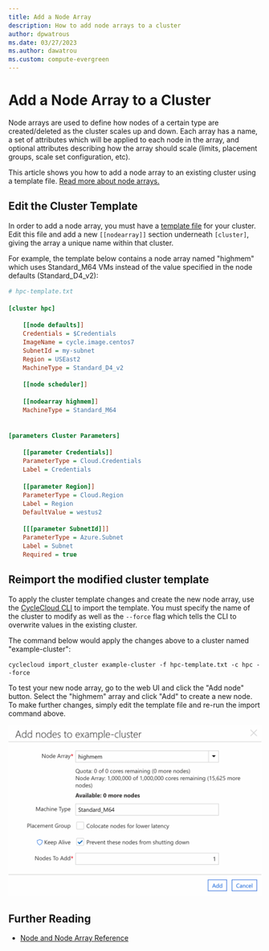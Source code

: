```yaml
---
title: Add a Node Array
description: How to add node arrays to a cluster
author: dpwatrous
ms.date: 03/27/2023
ms.author: dawatrou
ms.custom: compute-evergreen
---
```


# Add a Node Array to a Cluster

Node arrays are used to define how nodes of a certain type are created/deleted as the cluster scales up and down. Each array has a name, a set of attributes which will be applied to each node in the array, and optional attributes describing how the array should scale (limits, placement groups, scale set configuration, etc).

This article shows you how to add a node array to an existing cluster using a template file. [Read more about node arrays.](../concepts/clusters.md#nodes-and-node-arrays)

## Edit the Cluster Template

In order to add a node array, you must have a [template file](~/articles/cyclecloud/how-to/cluster-templates.md) for your cluster. Edit this file and add a new `[[nodearray]]` section underneath `[cluster]`, giving the array a unique name within that cluster.

For example, the template below contains a node array named "highmem" which uses Standard_M64 VMs instead of the value specified in the node defaults (Standard_D4_v2):

```ini
# hpc-template.txt

[cluster hpc]

    [[node defaults]]
    Credentials = $Credentials
    ImageName = cycle.image.centos7
    SubnetId = my-subnet
    Region = USEast2
    MachineType = Standard_D4_v2

    [[node scheduler]]

    [[nodearray highmem]]
    MachineType = Standard_M64


[parameters Cluster Parameters]

    [[parameter Credentials]]
    ParameterType = Cloud.Credentials
    Label = Credentials

    [[parameter Region]]
    ParameterType = Cloud.Region
    Label = Region
    DefaultValue = westus2

    [[[parameter SubnetId]]]
    ParameterType = Azure.Subnet
    Label = Subnet
    Required = true
```

## Reimport the modified cluster template

To apply the cluster template changes and create the new node array, use the [CycleCloud CLI](../cli.md) to import the template. You must specify the name of the cluster to modify as well as the `--force` flag which tells the CLI to overwrite values in the existing cluster.

The command below would apply the changes above to a cluster named "example-cluster":

```CycleCloud CLI
cyclecloud import_cluster example-cluster -f hpc-template.txt -c hpc --force
```

To test your new node array, go to the web UI and click the "Add node" button. Select the "highmem" array and click "Add" to create a new node. To make further changes, simply edit the template file and re-run the import command above.

![Add Array Node](../images/node-add-from-array.png)

## Further Reading

* [Node and Node Array Reference](../cluster-references/node-nodearray-reference.md)
